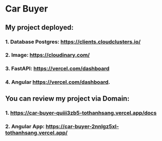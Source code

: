 # Car Buyer
## My project deployed:
### 1. Database Postgres: https://clients.cloudclusters.io/
### 2. Image: https://cloudinary.com/
### 3. FastAPI: https://vercel.com/dashboard
### 4. Angular https://vercel.com/dashboard.
## You can review my project via Domain:
### 1. https://car-buyer-quiii3zb5-tothanhsang.vercel.app/docs
### 2. Angular App: https://car-buyer-2nnlgz5xl-tothanhsang.vercel.app/
